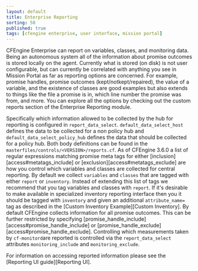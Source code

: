 ```yaml
---
layout: default
title: Enterprise Reporting
sorting: 50
published: true
tags: [cfengine enterprise, user interface, mission portal]
---
```


CFEngine Enterprise can report on variables, classes, and
monitoring data. Being an autonomous system all of the information about
promise outcomes is stored locally on the agent. Currently what is
stored (on disk) is not user configurable, but can currently be
correlated with anything you see in Mission Portal as far as reporting
options are concerned. For example, promise handles, promise outcomes
(kept/notkept/repaired), the value of a variable, and the existence of
classes are good examples but also extends to things like the file a
promise is in, which line number the promise was from, and more. You
can explore all the options by checking out the custom reports section
of the Enterprise Reporting module.

Specifically which information allowed to be collected by the hub for
reporting is configured in `report_data_select`. `default_data_select_host`
defines the data to be collected for a non policy hub and
`default_data_select_policy_hub` defines the data that should be
collected for a policy hub. Both body definitions can be found in the
`masterfiles/controls/<VERSION>/reports.cf`. As of CFEngine 3.6.0 a list of regular
expressions matching promise meta tags for either
[inclusion][access#metatags_include] or [exclusion][access#metatags_exclude]
are how you control which variables and classes are collected for central
reporting. By default we collect `variables` and `classes` that are tagged with
either `report` or `inventory`. Instead of extending this list of tags we
recommend that you tag variables and classes with `report`. If it's desirable
to make available in specialized inventory reporting interface then you it
should be tagged with `inventory` and given an additional `attribute_name=` tag
as described in the [Custom Inventory Example][Custom Inventory].  By default
CFEngine collects information for all promise outcomes. This can be further
restricted by specifying [promise_handle_include][access#promise_handle_include]
or [promise_handle_exclude][access#promise_handle_exclude]. Controlling which
measurements taken by `cf-monitord`are reported is controlled via the
`report_data_select` attributes `monitoring_include` and `monitoring_exclude`.

For information on accessing reported information please see the
[Reporting UI guide][Reporting UI].
